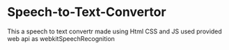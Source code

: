# Speech-to-Text-Convertor
This a speech to text convertr made using Html CSS and JS 
used provided web api as webkitSpeechRecognition
